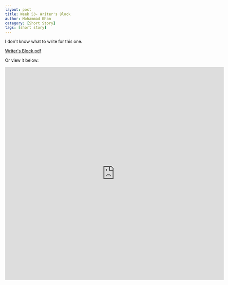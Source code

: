 ```yaml
---
layout: post
title: Week 53- Writer's Block
author: Mohammad Khan
category: [Short Story]
tags: [short story]
---
```

I don't know what to write for this one.


<p><a href="https://drive.google.com/file/d/1Dg7s-3ScxEDOnc9NGzVbfOxeCa8vxOyv/view?usp=sharing">
Writer's Block.pdf</a></p>


Or view it below: 
<!-- <embed src="https://drive.google.com/file/d/1mrL8nISYXGzBGAjVw-4hgwagVCEkNMaT/view?usp=sharing#toolbar=0" width="800px" height="2100px" /> -->
<iframe
src="https://drive.google.com/file/d/1Dg7s-3ScxEDOnc9NGzVbfOxeCa8vxOyv/view?usp=sharing&embedded=true"
style="width:718px; height:700px;" frameborder="0"></iframe>
